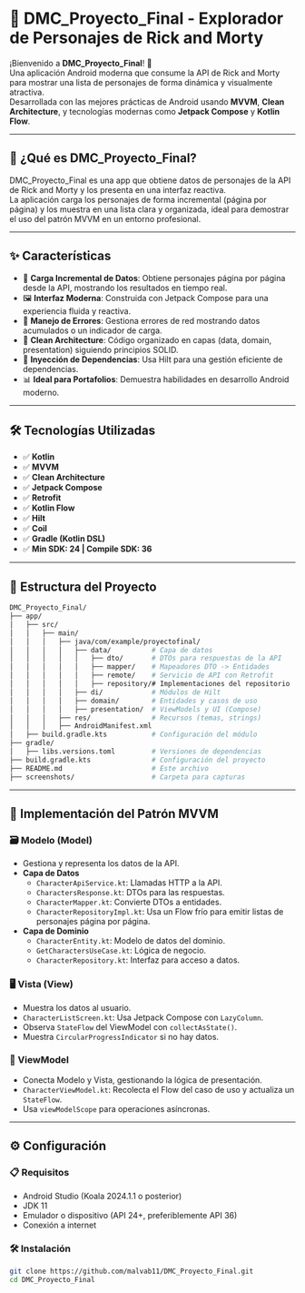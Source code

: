 # 📱 DMC_Proyecto_Final - Explorador de Personajes de Rick and Morty

¡Bienvenido a **DMC_Proyecto_Final**! 🎉  
Una aplicación Android moderna que consume la API de Rick and Morty para mostrar una lista de personajes de forma dinámica y visualmente atractiva.  
Desarrollada con las mejores prácticas de Android usando **MVVM**, **Clean Architecture**, y tecnologías modernas como **Jetpack Compose** y **Kotlin Flow**.

---

## 🌌 ¿Qué es DMC_Proyecto_Final?

DMC_Proyecto_Final es una app que obtiene datos de personajes de la API de Rick and Morty y los presenta en una interfaz reactiva.  
La aplicación carga los personajes de forma incremental (página por página) y los muestra en una lista clara y organizada, ideal para demostrar el uso del patrón MVVM en un entorno profesional.

---

## ✨ Características

- 📡 **Carga Incremental de Datos**: Obtiene personajes página por página desde la API, mostrando los resultados en tiempo real.  
- 🖼️ **Interfaz Moderna**: Construida con Jetpack Compose para una experiencia fluida y reactiva.  
- 🚨 **Manejo de Errores**: Gestiona errores de red mostrando datos acumulados o un indicador de carga.  
- 🧱 **Clean Architecture**: Código organizado en capas (data, domain, presentation) siguiendo principios SOLID.  
- 💉 **Inyección de Dependencias**: Usa Hilt para una gestión eficiente de dependencias.  
- 📊 **Ideal para Portafolios**: Demuestra habilidades en desarrollo Android moderno.  

---

## 🛠️ Tecnologías Utilizadas

- ✅ **Kotlin**  
- ✅ **MVVM**  
- ✅ **Clean Architecture**  
- ✅ **Jetpack Compose**  
- ✅ **Retrofit**  
- ✅ **Kotlin Flow**  
- ✅ **Hilt**  
- ✅ **Coil**  
- ✅ **Gradle (Kotlin DSL)**  
- ✅ **Min SDK: 24 | Compile SDK: 36**  

---

## 📂 Estructura del Proyecto

```bash
DMC_Proyecto_Final/
├── app/
│   ├── src/
│   │   ├── main/
│   │   │   ├── java/com/example/proyectofinal/
│   │   │   │   ├── data/          # Capa de datos
│   │   │   │   │   ├── dto/       # DTOs para respuestas de la API
│   │   │   │   │   ├── mapper/    # Mapeadores DTO -> Entidades
│   │   │   │   │   ├── remote/    # Servicio de API con Retrofit
│   │   │   │   │   ├── repository/# Implementaciones del repositorio
│   │   │   │   ├── di/            # Módulos de Hilt
│   │   │   │   ├── domain/        # Entidades y casos de uso
│   │   │   │   ├── presentation/  # ViewModels y UI (Compose)
│   │   │   ├── res/               # Recursos (temas, strings)
│   │   │   ├── AndroidManifest.xml
│   ├── build.gradle.kts           # Configuración del módulo
├── gradle/
│   ├── libs.versions.toml         # Versiones de dependencias
├── build.gradle.kts               # Configuración del proyecto
├── README.md                      # Este archivo
├── screenshots/                   # Carpeta para capturas

```
---

## 🧠 Implementación del Patrón MVVM

### 🗃️ Modelo (Model)
- Gestiona y representa los datos de la API.  
- **Capa de Datos**  
  - `CharacterApiService.kt`: Llamadas HTTP a la API.  
  - `CharactersResponse.kt`: DTOs para las respuestas.  
  - `CharacterMapper.kt`: Convierte DTOs a entidades.  
  - `CharacterRepositoryImpl.kt`: Usa un Flow frío para emitir listas de personajes página por página.  
- **Capa de Dominio**  
  - `CharacterEntity.kt`: Modelo de datos del dominio.  
  - `GetCharactersUseCase.kt`: Lógica de negocio.  
  - `CharacterRepository.kt`: Interfaz para acceso a datos.  

### 🖥️ Vista (View)
- Muestra los datos al usuario.  
- `CharacterListScreen.kt`: Usa Jetpack Compose con `LazyColumn`.  
- Observa `StateFlow` del ViewModel con `collectAsState()`.  
- Muestra `CircularProgressIndicator` si no hay datos.  

### 🔗 ViewModel
- Conecta Modelo y Vista, gestionando la lógica de presentación.  
- `CharacterViewModel.kt`: Recolecta el Flow del caso de uso y actualiza un `StateFlow`.  
- Usa `viewModelScope` para operaciones asíncronas.  

---

## ⚙️ Configuración

### 📋 Requisitos
- Android Studio (Koala 2024.1.1 o posterior)  
- JDK 11  
- Emulador o dispositivo (API 24+, preferiblemente API 36)  
- Conexión a internet  

### 🛠️ Instalación
```bash
git clone https://github.com/malvab11/DMC_Proyecto_Final.git
cd DMC_Proyecto_Final
